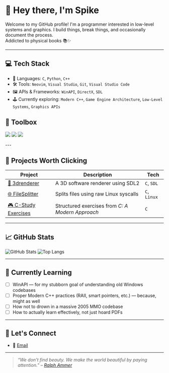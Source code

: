 # 👋 Hey there, I'm Spike

Welcome to my GitHub profile! I'm a programmer interested in low-level systems and graphics. I build things, break things, and occasionally document the process.  
Addicted to physical books 📚✨

---

## 💻 Tech Stack

- 🧠 Languages: `C`, `Python`, `C++`
- 🛠 Tools: `Neovim`, `Visual Studio`, `Git`, `Visual Studio Code`
- 🖼 APIs & Frameworks: `WinAPI`, `DirectX`, `SDL`
- 🕹 Currently exploring: `Modern C++`, `Game Engine Architecture`, `Low-Level Systems`, `Graphics APIs`

## 🧰 Toolbox
<p align="left">
  <img src="https://skillicons.dev/icons?i=cpp,c,py,linux,git,vscode,visualstudio" />
  <img src="https://img.shields.io/badge/Neovim-57A143?style=for-the-badge&logo=neovim&logoColor=white" />
  <img src="https://img.shields.io/badge/Arch_Linux-1793D1?style=for-the-badge&logo=arch-linux&logoColor=white" />
</p>
---

## 🔭 Projects Worth Clicking

| Project | Description | Tech |
|--------|-------------|------|
| [🔧 3drenderer](https://github.com/Hersonrock/Pikuma) | A 3D software renderer using SDL2 | `C`, `SDL` |
| [🌐 FileSplitter](https://github.com/Hersonrock/The_Linux_Programming_Interface/tree/main/ch4/reelseiden) | Splits files using raw Linux syscalls | `C`, `Linux` |
| [🎮 C-Study Exercises](https://github.com/Hersonrock/C-AModernApproach) | Structured exercises from *C: A Modern Approach* | `C` |

---

## 📈 GitHub Stats

![GitHub Stats](https://github-readme-stats.vercel.app/api?username=Hersonrock&show_icons=true&theme=tokyonight)
![Top Langs](https://github-readme-stats.vercel.app/api/top-langs/?username=Hersonrock&layout=compact&theme=tokyonight)

---

## 🧠 Currently Learning

- [ ] WinAPI — for my stubborn goal of understanding old Windows codebases
- [ ] Proper Modern C++ practices (RAII, smart pointers, etc.) — because, might as well
- [ ] How not to drown in a massive 2005 MMO codebase
- [ ] How to actually learn effectively, not just hoard PDFs

---

## 🤝 Let's Connect

- 💼 <a href="mailto:hersonrockproject@gmail.com">Email</a>

---

> *“We don’t find beauty. We make the world beautiful by paying attention.” – [Ralph Ammer](https://www.youtube.com/watch?v=ZqlTSCvP-Z0)*
